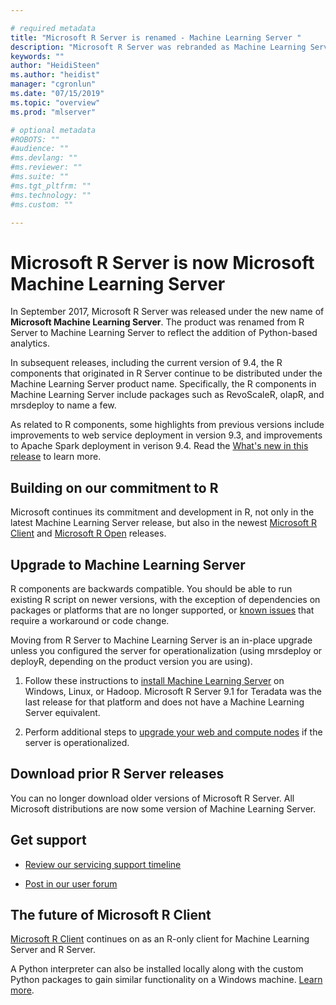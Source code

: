 ```yaml
---

# required metadata
title: "Microsoft R Server is renamed - Machine Learning Server "
description: "Microsoft R Server was rebranded as Machine Learning Server in Sept. 2017."
keywords: ""
author: "HeidiSteen"
ms.author: "heidist"
manager: "cgronlun"
ms.date: "07/15/2019"
ms.topic: "overview"
ms.prod: "mlserver"

# optional metadata
#ROBOTS: ""
#audience: ""
#ms.devlang: ""
#ms.reviewer: ""
#ms.suite: ""
#ms.tgt_pltfrm: ""
#ms.technology: ""
#ms.custom: ""

---
```


# Microsoft R Server is now Microsoft Machine Learning Server

In September 2017, Microsoft R Server was released under the new name of **Microsoft Machine Learning Server**. The product was renamed from R Server to Machine Learning Server to reflect the addition of Python-based analytics.

In subsequent releases, including the current version of 9.4, the R components that originated in R Server continue to be  distributed under the Machine Learning Server product name. Specifically, the R components in Machine Learning Server include packages such as RevoScaleR, olapR, and mrsdeploy to name a few.

As related to R components, some highlights from previous versions include improvements to web service deployment in version 9.3, and improvements to Apache Spark deployment in verison 9.4. Read the [What's new in this release](whats-new-in-machine-learning-server.md) to learn more.

## Building on our commitment to R

Microsoft continues its commitment and development in R, not only in the latest Machine Learning Server release, but also in the newest [Microsoft R Client](r-client/what-is-microsoft-r-client.md) and [Microsoft R Open](https://mran.microsoft.com) releases.

## Upgrade to Machine Learning Server

R components are backwards compatible. You should be able to run existing R script on newer versions, with the exception of dependencies on packages or platforms that are no longer supported, or [known issues](resources-known-issues.md) that require a workaround or code change.

Moving from R Server to Machine Learning Server is an in-place upgrade unless you configured the server for operationalization (using mrsdeploy or deployR, depending on the product version you are using). 

1. Follow these instructions to [install Machine Learning Server](install/machine-learning-server-install.md) on Windows, Linux, or Hadoop. Microsoft R Server 9.1 for Teradata was the last release for that platform and does not have a Machine Learning Server equivalent. 

1. Perform additional steps to [upgrade your web and compute nodes](operationalize/configure-start-for-administrators.md#configure-server-for-operationalization) if the server is operationalized.

## Download prior R Server releases

You can no longer download older versions of Microsoft R Server. All Microsoft distributions are now some version of Machine Learning Server.

## Get support

+ [Review our servicing support timeline](resources-servicing-support.md)

+ [Post in our user forum](https://social.technet.microsoft.com/Forums/en-US/home?forum=MicrosoftR)  

## The future of Microsoft R Client

[Microsoft R Client](r-client/what-is-microsoft-r-client.md) continues on as an R-only client for Machine Learning Server and R Server. 

A Python interpreter can also be installed locally along with the custom Python packages to gain similar functionality on a Windows machine. [Learn more](install/python-libraries-interpreter.md).
